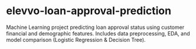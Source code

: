 # elevvo-loan-approval-prediction
Machine Learning project predicting loan approval status using customer financial and demographic features. Includes data preprocessing, EDA, and model comparison (Logistic Regression &amp; Decision Tree).
